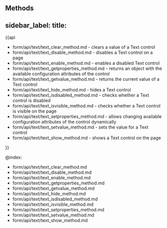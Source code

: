 Methods 
---
sidebar_label: 
title: 
---          

{{api

- form/api/text/text_clear_method.md - clears a value of a Text control
- form/api/text/text_disable_method.md - disables a Text control on a page
- form/api/text/text_enable_method.md - enables a disabled Text control
- form/api/text/text_getproperties_method.md - returns an object with the available configuration attributes of the control
- form/api/text/text_getvalue_method.md - returns the current value of a Text control
- form/api/text/text_hide_method.md - hides a Text control
- form/api/text/text_isdisabled_method.md - checks whether a Text control is disabled
- form/api/text/text_isvisible_method.md - checks whether a Text control is visible on the page
- form/api/text/text_setproperties_method.md - allows changing available configuration attributes of the control dynamically
- form/api/text/text_setvalue_method.md - sets the value for a Text control
- form/api/text/text_show_method.md - shows a Text control on the page

}}
    
@index:
- form/api/text/text_clear_method.md
- form/api/text/text_disable_method.md
- form/api/text/text_enable_method.md
- form/api/text/text_getproperties_method.md
- form/api/text/text_getvalue_method.md
- form/api/text/text_hide_method.md
- form/api/text/text_isdisabled_method.md
- form/api/text/text_isvisible_method.md
- form/api/text/text_setproperties_method.md
- form/api/text/text_setvalue_method.md
- form/api/text/text_show_method.md
